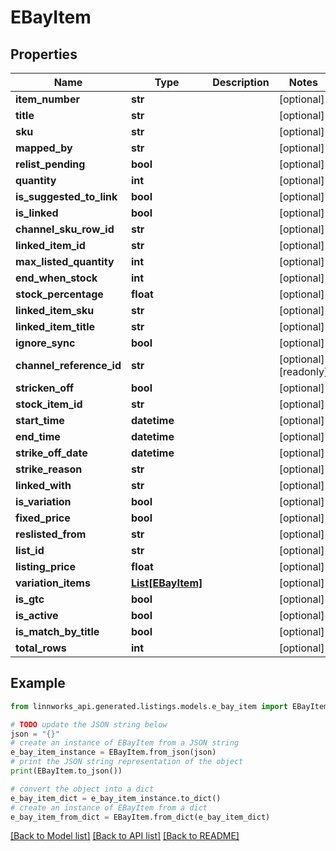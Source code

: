 # EBayItem


## Properties

Name | Type | Description | Notes
------------ | ------------- | ------------- | -------------
**item_number** | **str** |  | [optional] 
**title** | **str** |  | [optional] 
**sku** | **str** |  | [optional] 
**mapped_by** | **str** |  | [optional] 
**relist_pending** | **bool** |  | [optional] 
**quantity** | **int** |  | [optional] 
**is_suggested_to_link** | **bool** |  | [optional] 
**is_linked** | **bool** |  | [optional] 
**channel_sku_row_id** | **str** |  | [optional] 
**linked_item_id** | **str** |  | [optional] 
**max_listed_quantity** | **int** |  | [optional] 
**end_when_stock** | **int** |  | [optional] 
**stock_percentage** | **float** |  | [optional] 
**linked_item_sku** | **str** |  | [optional] 
**linked_item_title** | **str** |  | [optional] 
**ignore_sync** | **bool** |  | [optional] 
**channel_reference_id** | **str** |  | [optional] [readonly] 
**stricken_off** | **bool** |  | [optional] 
**stock_item_id** | **str** |  | [optional] 
**start_time** | **datetime** |  | [optional] 
**end_time** | **datetime** |  | [optional] 
**strike_off_date** | **datetime** |  | [optional] 
**strike_reason** | **str** |  | [optional] 
**linked_with** | **str** |  | [optional] 
**is_variation** | **bool** |  | [optional] 
**fixed_price** | **bool** |  | [optional] 
**reslisted_from** | **str** |  | [optional] 
**list_id** | **str** |  | [optional] 
**listing_price** | **float** |  | [optional] 
**variation_items** | [**List[EBayItem]**](EBayItem.md) |  | [optional] 
**is_gtc** | **bool** |  | [optional] 
**is_active** | **bool** |  | [optional] 
**is_match_by_title** | **bool** |  | [optional] 
**total_rows** | **int** |  | [optional] 

## Example

```python
from linnworks_api.generated.listings.models.e_bay_item import EBayItem

# TODO update the JSON string below
json = "{}"
# create an instance of EBayItem from a JSON string
e_bay_item_instance = EBayItem.from_json(json)
# print the JSON string representation of the object
print(EBayItem.to_json())

# convert the object into a dict
e_bay_item_dict = e_bay_item_instance.to_dict()
# create an instance of EBayItem from a dict
e_bay_item_from_dict = EBayItem.from_dict(e_bay_item_dict)
```
[[Back to Model list]](../README.md#documentation-for-models) [[Back to API list]](../README.md#documentation-for-api-endpoints) [[Back to README]](../README.md)


